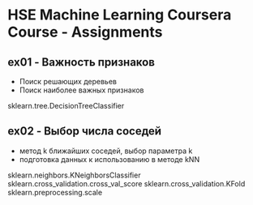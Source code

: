 # HSE Machine Learning Coursera Course - Assignments

## ex01 - Важность признаков

* Поиск решающих деревьев
* Поиск наиболее важных признаков

sklearn.tree.DecisionTreeСlassifier

## ex02 - Выбор числа соседей

* метод k ближайших соседей, выбор параметра k
* подготовка данных к использованию в методе kNN

sklearn.neighbors.KNeighborsClassifier
sklearn.cross_validation.cross_val_score
sklearn.cross_validation.KFold
sklearn.preprocessing.scale